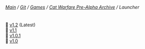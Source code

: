﻿###### [Main](https://pikakid98.github.io) / [Git](https://git-pikakid98.github.io) / [Games](https://git-pikakid98.github.io/games) / [Cat Warfare Pre-Alpha Archive](https://git-pikakid98.github.io/games/cat-warfare-pre-alpha-archive) / Launcher
<h1></h1>

📁 [v1.2](https://git-pikakid98.github.io/games/cat-warfare-pre-alpha-archive/launcher/v1.2) (Latest)
\
📁 [v1.1](https://git-pikakid98.github.io/games/cat-warfare-pre-alpha-archive/launcher/v1.1)
\
📁 [v1.0.1](https://git-pikakid98.github.io/games/cat-warfare-pre-alpha-archive/launcher/v1.0.1)
\
📁 [v1.0](https://git-pikakid98.github.io/games/cat-warfare-pre-alpha-archive/launcher/v1.0)
